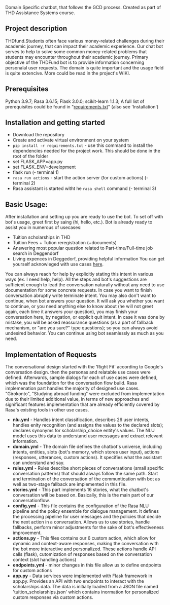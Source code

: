Domain Specific chatbot, that follows the GCD process. Created as part of THD Assistance Systems course.

## Project description
THDfund.Students often face various money-related challenges during their academic journey, that can impact their academic experience. Our chat bot serves to help to solve some common money-related problems that students may encounter throughout their academic journey. Primary objective of the THDFund bot is to provide information concerning personalal user requests. The domain is quite important and the usage field is quite extencive. More could be read in the project's WIKI.

## Prerequisites
Python 3.9.7; Rasa 3.6.15; Flask 3.0.0; scikit-learn 1.1.3;
A full list of prerequisites could be found in "[requirements.txt](https://mygit.th-deg.de/rz28551/my_first_project/-/blob/main/requirements.txt)" (also see 'Installation')

## Installation and getting started
- Download the repository
- Create and activate virtual environment on your system
- `pip install -r requirements.txt` - use this command to install the dependencies needed for the project work. This should be done in the root of the folder
- set FLASK_APP=app.py
- set FLASK_ENV=development
- flask run (- terminal 1)
- `rasa run actions` - start the action server (for custom actions) (- terminal 2)
- Rasa assistant is started witht he `rasa shell` command  (- terminal 3)

## Basic Usage:
After installation and setting up you are ready to use the bot. To set off with bot's usage, greet first by saing (hi, hello, etc.). Bot is already ready to assist you in numerous of usecases:  
- Tuition scholarships in THD
- Tuition Fees + Tution reregistration (+documents)
- Answering most popular question related to Part-time/Full-time job search in Deggendorf
- Living expences in Deggedorf, providing helpful information
You can get yourself acknowleged with use cases [here](https://mygit.th-deg.de/rz28551/my_first_project/-/wikis/Conversation-Flow).

You can always reach for help by explicitly stating this intent in various ways (ex. I need help, help). All the steps and bot's suggestions are sufficient enough to lead the conversation naturally without any need to use documentation for some concrete requests. In case you want to finish conversation abruptly write terminate intent. You may also don't want to continue, when bot answers your question. It will ask you whether you want to continue, or you need anything else to know about (he will not greet again, each time it answers your question), you may finish your conversation here, by negation, or explicit quit intent. In case it was done by mistake, you will be asked reassurance questions (as a part of fallback mechanism, or "are you sure?" type questions); so you can always avoid undesired behavior. You can continue using bot seamlessly as much as you need.



## Implementation of Requests
The conversational design started with the 'Right Fit' according to Google's conversation design. then the personas and relatable use cases were defined. Afterwards, sample dialogs for each of use cases were defined, which was the foundation for the conversation flow build. Rasa implemenation part handles the majority of designed use cases. "Girokonto", "Studying abroad funding" were excluded from implementation due to their limited additional value, in terms of new approaches and significant features implementation that are already efficiently covered by Rasa's existing tools in other use cases. 
- **nlu.yml** - Handles intent classification, describes 26 user intents, handles enity recognition (and assigns the values to the declared slots); declares synonyms for scholarship_choice entity's values. The NLU model uses this data to understand user messages and extract relevant information.
- **domain.yml** - The domain file defines the chatbot's universe, including intents, entities, slots (bot's memory, which stores user input), actions (responses, utterances, custom actions). It specifies what the assistant can understand and say.
- **rules.yml** - Rules describe short pieces of conversations (small specific conversation patterns) that should always follow the same path. Start and termination of the conversation of the communtication with bot as well as two-stage fallback are implemented in this file.
- **stories.yml** - This part implements 16 stories, what the chatbot's conversation will be based on. Basically, this is the main part of our conversationflow. 
- **config.yml** - This file contains the configuration of the Rasa NLU pipeline and the policy ensemble for dialogue management. It defines the processing pipeline for user messages and the policies that decide the next action in a conversation. Allows us to use stories, handle fallbacks, perform minor adjustments for the sake of bot's effectiveness improvement.
- **actions.py** - This files contains our 6 custom action, which allow for dynamic and context-aware responses, making the conversation with the bot more interactive and personalized. These actions handle API calls (flask), cutomization of responses based on the conversation context (slot handling actions)
- **endpoints.yml** - minor changes in this file allow us to define endpoints for custom actions
- **app.py** - Data services were implemented with Flask framework in app.py. Provides an API with two endpoints to interact with the scholarships data. The data is initially loaded from a JSON file named 'tuition_scholarships.json' which contains inormation for personalized custom responses via custom actions.



